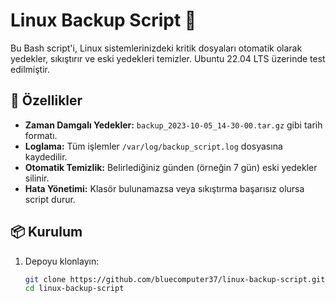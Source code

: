 # Linux Backup Script 🐧

Bu Bash script'i, Linux sistemlerinizdeki kritik dosyaları otomatik olarak yedekler, sıkıştırır ve eski yedekleri temizler. Ubuntu 22.04 LTS üzerinde test edilmiştir.

## 🚀 Özellikler
- **Zaman Damgalı Yedekler:** `backup_2023-10-05_14-30-00.tar.gz` gibi tarih formatı.
- **Loglama:** Tüm işlemler `/var/log/backup_script.log` dosyasına kaydedilir.
- **Otomatik Temizlik:** Belirlediğiniz günden (örneğin 7 gün) eski yedekler silinir.
- **Hata Yönetimi:** Klasör bulunamazsa veya sıkıştırma başarısız olursa script durur.

## 📦 Kurulum
1. Depoyu klonlayın:
   ```bash
   git clone https://github.com/bluecomputer37/linux-backup-script.git
   cd linux-backup-script
